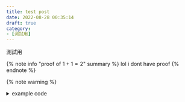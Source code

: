```yaml
---
title: test post
date: 2022-08-28 00:35:14
draft: true
category:
- [測試用]
---
```


測試用

{% note info "proof of $1+1=2$" summary %}
lol i dont have proof
{% endnote %}

{% note warning %}
<details>
<summary>example code</summary>
```cpp

```
</details>
{% endnote %}

{% pdf https://github.com/SorahISA/OI/blob/master/0x00/Problem/0x06/0_3_Median.pdf %}

{% mermaid pie %}
"C++"    : 144
"C"      :   6
"Python" :  25
{% endmermaid %}

```mermaid
pie
"C++"    : 144
"C"      :   6
"Python" :  25
```
